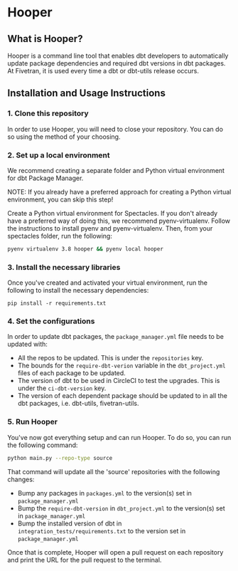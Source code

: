 # Hooper 

## What is Hooper?

Hooper is a command line tool that enables dbt developers to automatically update package dependencies and required dbt versions in dbt packages. At Fivetran, it is used every time a dbt or dbt-utils release occurs.

## Installation and Usage Instructions

### 1. Clone this repository

In order to use Hooper, you will need to close your repository. You can do so using the method of your choosing.

### 2. Set up a local environment

We recommend creating a separate folder and Python virtual environment for dbt Package Manager.

NOTE: If you already have a preferred approach for creating a Python virtual environment, you can skip this step!

Create a Python virtual environment for Spectacles. If you don't already have a preferred way of doing this, we recommend pyenv-virtualenv. Follow the instructions to install pyenv and pyenv-virtualenv. Then, from your spectacles folder, run the following:
```bash
pyenv virtualenv 3.8 hooper && pyenv local hooper
```

### 3. Install the necessary libraries

Once you've created and activated your virtual environment, run the following to install the necessary dependencies:
```base
pip install -r requirements.txt
```

### 4. Set the configurations

In order to update dbt packages, the `package_manager.yml` file needs to be updated with:

* All the repos to be updated. This is under the `repositories` key. 
* The bounds for the `require-dbt-verion` variable in the `dbt_project.yml` files of each package to be updated. 
* The version of dbt to be used in CircleCI to test the upgrades. This is under the `ci-dbt-version` key. 
* The version of each dependent package should be updated to in all the dbt packages, i.e. dbt-utils, fivetran-utils. 

### 5. Run Hooper

You've now got everything setup and can run Hooper. To do so, you can run the following command:
```bash
python main.py --repo-type source
```
That command will update all the 'source' repositories with the following changes:
* Bump any packages in `packages.yml` to the version(s) set in `package_manager.yml`
* Bump the `require-dbt-version` in `dbt_project.yml` to the version(s) set in `package_manager.yml`
* Bump the installed version of dbt in `integration_tests/requirements.txt` to the version set in `package_manager.yml`

Once that is complete, Hooper will open a pull request on each repository and print the URL for the pull request to the terminal. 
